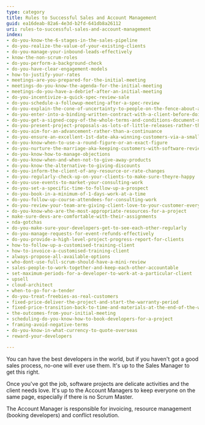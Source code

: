 ```yaml
---
type: category
title: Rules to Successful Sales and Account Management
guid: ea16deab-82a6-4e3d-b2fd-641db8a26112
uri: rules-to-successful-sales-and-account-management
index:
- do-you-know-the-6-stages-in-the-sales-pipeline
- do-you-realize-the-value-of-your-existing-clients
- do-you-manage-your-inbound-leads-effectively
- know-the-non-scrum-roles
- do-you-perform-a-background-check
- do-you-have-clear-engagement-models
- how-to-justify-your-rates
- meetings-are-you-prepared-for-the-initial-meeting
- meetings-do-you-know-the-agenda-for-the-initial-meeting
- meetings-do-you-have-a-debrief-after-an-initial-meeting
- do-you-incentivize-a-quick-spec-review-sale
- do-you-schedule-a-followup-meeting-after-a-spec-review
- do-you-explain-the-cone-of-uncertainty-to-people-on-the-fence-about-agile
- do-you-enter-into-a-binding-written-contract-with-a-client-before-doing-any-billable-work
- do-you-get-a-signed-copy-of-the-whole-terms-and-conditions-document-not-just-the-last-page
- do-you-present-project-proposals-as-lots-of-little-releases-rather-than-one-big-price
- do-you-aim-for-an-advancement-rather-than-a-continuance
- do-you-ensure-an-excellent-1st-date-aka-winning-customers-via-a-smaller-specification-review
- do-you-know-when-to-use-a-round-figure-or-an-exact-figure
- do-you-nurture-the-marriage-aka-keeping-customers-with-software-reviews
- do-you-know-how-to-manage-objections
- do-you-know-when-and-when-not-to-give-away-products
- do-you-know-the-alternative-to-giving-discounts
- do-you-inform-the-client-of-any-resource-or-rate-changes
- do-you-regularly-check-up-on-your-clients-to-make-sure-theyre-happy
- do-you-use-events-to-market-your-consulting-work
- do-you-set-a-specific-time-to-follow-up-a-prospect
- do-you-book-in-a-minimum-of-1-days-work-at-a-time
- do-you-follow-up-course-attendees-for-consulting-work
- do-you-review-your-team-are-giving-client-love-to-your-customer-every-friday
- do-you-know-who-are-the-most-appropriate-resources-for-a-project
- make-sure-devs-are-comfortable-with-their-assignments
- nda-gotchas
- do-you-make-sure-your-developers-get-to-see-each-other-regularly
- do-you-manage-requests-for-event-refunds-effectively
- do-you-provide-a-high-level-project-progress-report-for-clients
- how-to-follow-up-a-customised-training-client
- how-to-invoice-a-customised-training-client
- always-propose-all-available-options
- who-dont-use-full-scrum-should-have-a-mini-review
- sales-people-to-work-together-and-keep-each-other-accountable
- set-maximum-periods-for-a-developer-to-work-at-a-particular-client
- upsell
- cloud-architect
- when-to-go-for-a-tender
- do-you-treat-freebies-as-real-customers
- fixed-price-deliver-the-project-and-start-the-warranty-period
- fixed-price-transition-back-to-time-and-materials-at-the-end-of-the-warranty-period
- the-outcomes-from-your-initial-meeting
- scheduling-do-you-know-how-to-book-developers-for-a-project
- framing-avoid-negative-terms
- do-you-know-in-what-currency-to-quote-overseas
- reward-your-developers

---
```


You can have the best developers in the world, but if you haven't got a good sales process, no-one will ever use them. It's up to the Sales Manager to get this right.

Once you've got the job, software projects are delicate activities and the client needs love. It's up to the Account Managers to keep everyone on the same page, especially if there is no Scrum Master.

The Account Manager is responsible for invoicing, resource management (booking developers) and conflict resolution.
